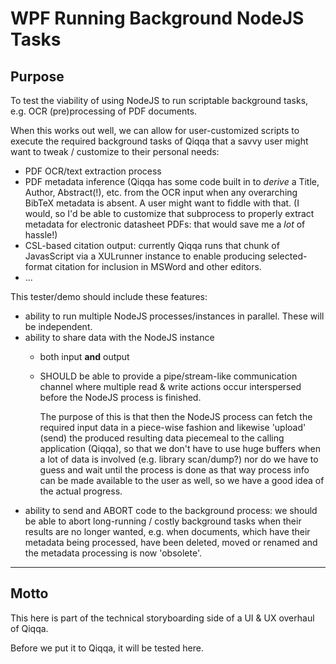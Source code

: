 ﻿# WPF Running Background NodeJS Tasks

## Purpose

To test the viability of using NodeJS to run scriptable background tasks, e.g. OCR (pre)processing of PDF documents.

When this works out well, we can allow for user-customized scripts to execute the required background tasks of Qiqqa that a savvy user might want to tweak / customize to their personal needs:

- PDF OCR/text extraction process
- PDF metadata inference (Qiqqa has some code built in to *derive* a Title, Author, Abstract(!), etc. from the OCR input when any overarching BibTeX metadata is absent. A user might want to fiddle with that. (I would, so I'd be able to customize that subprocess to properly extract metadata for electronic datasheet PDFs: that would save me a *lot* of hassle!)
- CSL-based citation output: currently Qiqqa runs that chunk of JavasScript via a XULrunner instance to enable producing selected-format citation for inclusion in MSWord and other editors.
- ...

This tester/demo should include these features:

- ability to run multiple NodeJS processes/instances in parallel. These will be independent.
- ability to share data with the NodeJS instance
  + both input **and** output
  + SHOULD be able to provide a pipe/stream-like communication channel where multiple read & write actions occur interspersed before the NodeJS process is finished.
  
    The purpose of this is that then the NodeJS process can fetch the required input data in a piece-wise fashion and likewise 'upload' (send) the produced resulting data piecemeal to the calling application (Qiqqa), so that we don't have to use huge buffers when a lot of data is involved (e.g. library scan/dump?) nor do we have to guess and wait until the process is done as that way process info can be made available to the user as well, so we have a good idea of the actual progress.
- ability to send and ABORT code to the background process: we should be able to abort long-running / costly background tasks when their results are no longer wanted, e.g. when documents, which have their metadata being processed, have been deleted, moved or renamed and the metadata processing is now 'obsolete'.



---

## Motto

This here is part of the technical storyboarding side of a UI & UX overhaul of Qiqqa.

Before we put it to Qiqqa, it will be tested here.
